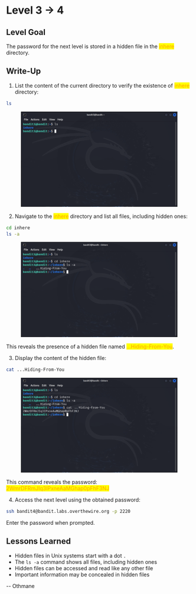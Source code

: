 # Level 3 → 4

## Level Goal

The password for the next level is stored in a hidden file in the <mark style="color:orange;">inhere</mark> directory.



## Write-Up

1. List the content of the current directory to verify the existence of <mark style="color:orange;">inhere</mark> directory:

```sh
ls
```

<figure><img src="../../../../.gitbook/assets/image (3) (1) (1) (1) (1) (1) (1) (1).png" alt="ls"><figcaption></figcaption></figure>

2. Navigate to the <mark style="color:orange;">inhere</mark> directory and list all files, including hidden ones:

```sh
cd inhere
ls -a
```

<figure><img src="../../../../.gitbook/assets/image (1) (1) (1) (1) (1) (1) (1) (1) (1) (1) (1) (1).png" alt="cd inhere &#x26; ls -a"><figcaption></figcaption></figure>

This reveals the presence of a hidden file named <mark style="color:orange;">...Hiding-From-You</mark>.

3. Display the content of the hidden file:

```sh
cat ...Hiding-From-You
```

<figure><img src="../../../../.gitbook/assets/image (3) (1) (1) (1) (1) (1) (1) (1) (1).png" alt="cat ...Hiding-From-You"><figcaption></figcaption></figure>

This command reveals the password: <mark style="color:orange;">2WmrDFRmJIq3IPxneAaMGhap0pFhF3NJ</mark>

4. Access the next level using the obtained password:

```sh
ssh bandit4@bandit.labs.overthewire.org -p 2220
```

Enter the password when prompted.



## Lessons Learned

* Hidden files in Unix systems start with a dot `.`
* The `ls -a` command shows all files, including hidden ones
* Hidden files can be accessed and read like any other file
* Important information may be concealed in hidden files



\-- Othmane



